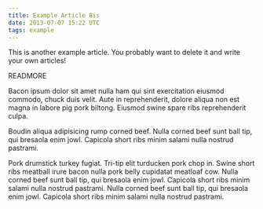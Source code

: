 ```yaml
---
title: Example Article Bis
date: 2013-07-07 15:22 UTC
tags: example
---
```


This is another example article. You probably want to delete it and write your own
articles!

READMORE

Bacon ipsum dolor sit amet nulla ham qui sint exercitation eiusmod commodo,
chuck duis velit. Aute in reprehenderit, dolore aliqua non est magna in labore
pig pork biltong. Eiusmod swine spare ribs reprehenderit culpa.

Boudin aliqua adipisicing rump corned beef. Nulla corned beef sunt ball tip, qui
bresaola enim jowl. Capicola short ribs minim salami nulla nostrud pastrami.


Pork drumstick turkey fugiat. Tri-tip elit turducken pork chop in. Swine short
ribs meatball irure bacon nulla pork belly cupidatat meatloaf cow. Nulla corned
beef sunt ball tip, qui bresaola enim jowl. Capicola short ribs minim salami
nulla nostrud pastrami. Nulla corned beef sunt ball tip, qui bresaola enim jowl.
Capicola short ribs minim salami nulla nostrud pastrami.
